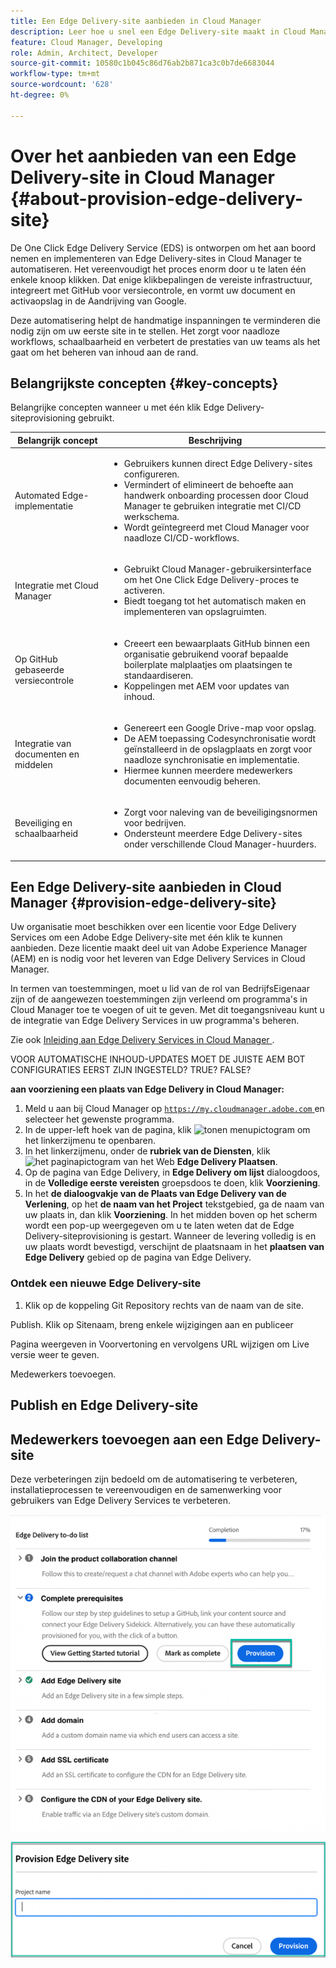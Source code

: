 ```yaml
---
title: Een Edge Delivery-site aanbieden in Cloud Manager
description: Leer hoe u snel een Edge Delivery-site maakt in Cloud Manager met een klik op een knop.
feature: Cloud Manager, Developing
role: Admin, Architect, Developer
source-git-commit: 10580c1b045c86d76ab2b871ca3c0b7de6683044
workflow-type: tm+mt
source-wordcount: '628'
ht-degree: 0%

---
```



# Over het aanbieden van een Edge Delivery-site in Cloud Manager {#about-provision-edge-delivery-site}

De One Click Edge Delivery Service (EDS) is ontworpen om het aan boord nemen en implementeren van Edge Delivery-sites in Cloud Manager te automatiseren. Het vereenvoudigt het proces enorm door u te laten één enkele knoop klikken. Dat enige klikbepalingen de vereiste infrastructuur, integreert met GitHub voor versiecontrole, en vormt uw document en activaopslag in de Aandrijving van Google.

Deze automatisering helpt de handmatige inspanningen te verminderen die nodig zijn om uw eerste site in te stellen. Het zorgt voor naadloze workflows, schaalbaarheid en verbetert de prestaties van uw teams als het gaat om het beheren van inhoud aan de rand.

## Belangrijkste concepten {#key-concepts}

Belangrijke concepten wanneer u met één klik Edge Delivery-siteprovisioning gebruikt.

| Belangrijk concept | Beschrijving |
| --- | --- |
| Automated Edge-implementatie | <ul><li>Gebruikers kunnen direct Edge Delivery-sites configureren.</li><li>Vermindert of elimineert de behoefte aan handwerk onboarding processen door Cloud Manager te gebruiken integratie met CI/CD werkschema.</li><li>Wordt geïntegreerd met Cloud Manager voor naadloze CI/CD-workflows.</li></ul> |
| Integratie met Cloud Manager | <ul><li>Gebruikt Cloud Manager-gebruikersinterface om het One Click Edge Delivery-proces te activeren.</li><li>Biedt toegang tot het automatisch maken en implementeren van opslagruimten.</li></ul> |
| Op GitHub gebaseerde versiecontrole | <ul><li>Creeert een bewaarplaats GitHub binnen een organisatie gebruikend vooraf bepaalde boilerplate malplaatjes om plaatsingen te standaardiseren.</li><li>Koppelingen met AEM voor updates van inhoud.</li></ul> |
| Integratie van documenten en middelen | <ul><li>Genereert een Google Drive-map voor opslag.<li>De AEM toepassing Codesynchronisatie wordt geïnstalleerd in de opslagplaats en zorgt voor naadloze synchronisatie en implementatie.</li></li><li>Hiermee kunnen meerdere medewerkers documenten eenvoudig beheren.</li></ul> |
| Beveiliging en schaalbaarheid | <ul><li>Zorgt voor naleving van de beveiligingsnormen voor bedrijven.</li><li>Ondersteunt meerdere Edge Delivery-sites onder verschillende Cloud Manager-huurders.</li></ul> |



## Een Edge Delivery-site aanbieden in Cloud Manager {#provision-edge-delivery-site}

Uw organisatie moet beschikken over een licentie voor Edge Delivery Services om een Adobe Edge Delivery-site met één klik te kunnen aanbieden. Deze licentie maakt deel uit van Adobe Experience Manager (AEM) en is nodig voor het leveren van Edge Delivery Services in Cloud Manager.

In termen van toestemmingen, moet u lid van de rol van BedrijfsEigenaar zijn of de aangewezen toestemmingen zijn verleend om programma&#39;s in Cloud Manager toe te voegen of uit te geven. Met dit toegangsniveau kunt u de integratie van Edge Delivery Services in uw programma&#39;s beheren.

Zie ook [ Inleiding aan Edge Delivery Services in Cloud Manager ](/help/implementing/cloud-manager/edge-delivery/introduction-to-edge-delivery-services.md).

VOOR AUTOMATISCHE INHOUD-UPDATES MOET DE JUISTE AEM BOT CONFIGURATIES EERST ZIJN INGESTELD? TRUE? FALSE?

**aan voorziening een plaats van Edge Delivery in Cloud Manager:**

1. Meld u aan bij Cloud Manager op [`https://my.cloudmanager.adobe.com` ](https://my.cloudmanager.adobe.com/) en selecteer het gewenste programma.
1. In de upper-left hoek van de pagina, klik ![ tonen menupictogram ](https://spectrum.adobe.com/static/icons/workflow_18/Smock_ShowMenu_18_N.svg) om het linkerzijmenu te openbaren.
1. In het linkerzijmenu, onder de **rubriek van de Diensten**, klik ![ het paginapictogram van het Web ](https://spectrum.adobe.com/static/icons/workflow_18/Smock_WebPages_18_N.svg) **Edge Delivery Plaatsen**.
1. Op de pagina van Edge Delivery, in **Edge Delivery om lijst** dialoogdoos, in de **Volledige eerste vereisten** groepsdoos te doen, klik **Voorziening**.
1. In het **de dialoogvakje van de Plaats van Edge Delivery van de Verlening**, op het **de naam van het Project** tekstgebied, ga de naam van uw plaats in, dan klik **Voorziening**.
In het midden boven op het scherm wordt een pop-up weergegeven om u te laten weten dat de Edge Delivery-siteprovisioning is gestart.
Wanneer de levering volledig is en uw plaats wordt bevestigd, verschijnt de plaatsnaam in het **plaatsen van Edge Delivery** gebied op de pagina van Edge Delivery.

### Ontdek een nieuwe Edge Delivery-site




1. Klik op de koppeling Git Repository rechts van de naam van de site.

Publish. Klik op Sitenaam, breng enkele wijzigingen aan en publiceer

Pagina weergeven in Voorvertoning en vervolgens URL wijzigen om Live versie weer te geven.

Medewerkers toevoegen.




## Publish en Edge Delivery-site



## Medewerkers toevoegen aan een Edge Delivery-site


































Deze verbeteringen zijn bedoeld om de automatisering te verbeteren, installatieprocessen te vereenvoudigen en de samenwerking voor gebruikers van Edge Delivery Services te verbeteren. <!-- CMGR-59362 -->

![ Levering een Plaats van Edge Delivery ](/help/implementing/cloud-manager/release-notes/assets/eds-one-click-60.png)

![ de plaatsdialoog van Edge Delivery van de Levering ](/help/implementing/cloud-manager/release-notes/assets/eds-provision-60.png)